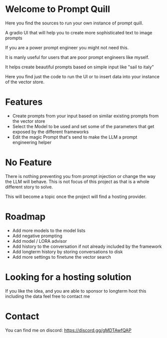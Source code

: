 # Welcome to Prompt Quill

Here you find the sources to run your own instance of prompt quill.

A gradio UI that will help you to create more sophisticated text to image prompts

If you are a power prompt engineer you might not need this.

It is manly useful for users that are poor prompt engineers like myself.

It helps create beautiful prompts based on simple input like "sail to italy"

Here you find just the code to run the UI or to insert data into your instance of the vector store.


# Features

* Create prompts from your input based on similar existing prompts from the vector store
* Select the Model to be used and set some of the parameters that get exposed by the different frameworks
* Edit the magic Prompt that's send to make the LLM a prompt engineering helper


# No Feature

There is nothing preventing you from prompt injection or change the way the LLM will behave. 
This is not focus of this project as that is a whole different story to solve. 

This will become a topic once the project will find a hosting provider.


# Roadmap

* Add more models to the model lists
* Add negative prompting
* Add model / LORA advisor
* Add history to the conversation if not already included by the framework
* Add longterm history by storing conversations to disk
* Add more settings to finetune the vector search


# Looking for a hosting solution

If you like the idea, and you are able to sponsor to longterm host this including the data feel free to contact me 


# Contact

You can find me on discord: https://discord.gg/gMDTAwfQAP
